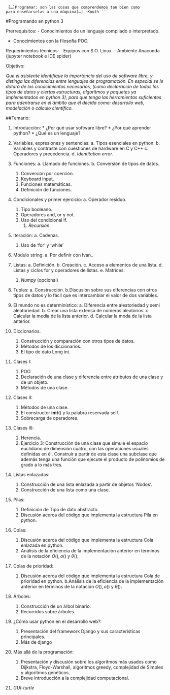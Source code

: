 <code> \[…\]Programar: son las cosas que comprendemos tan bien como para
enseñarselas a una máquina\[…\] -Knuth ´´´ </code>

\#Programando en python 3

Prerrequisitos: - Conocimientos de un lenguaje compilado o interpretado.
- Conocimientos con la filosofía POO.

Requerimientos técnicos: - Equipos con S.O. Linux. - Ambiente Anaconda
(jupyter notebook e IDE spider)

Objetivo:

*Que el asistente identifique la importancia del uso de software libre,
y distinga las diferencias entre lenguajes de programación. En especial
se le dotará de los conocimientos necesarios, (como declaración de todos
los tipos de datos y ciertas estructuras, algoritmos y paquetes ya
implementados en python 3), para que tenga las herramientas suficientes
para adentrarse en el ámbito que él decida como: desarrollo web,
modelación o cálculo científico*.

\#\#Temario:

1.  Introducción: \* ¿Por qué usar software libre? \* ¿Por qué aprender
    python? \* ¿Qué es un lenguaje?

2.  Variables, expresiones y sentencias: a. Tipos esenciales en
    python. b. Variables y contraste con cuestiones de hardware en C y
    C++ c. Operadores y precedencia. d. *Identitation error*.

3.  Funciones: a. Llamado de funciones. b. Conversión de tipos de datos.
    1.  Conversión por coerción.
    2.  Keyboard input.
    3.  Funciones matemáticas.
    4.  Definición de funciones.
4.  Condicionales y primer ejercicio: a. Operador residuo.
    1.  Tipo booleano.
    2.  Operadores and, or y not.
    3.  Uso del condicional if.
        1.  *Recursión*
5.  Iteración: a. Cadenas.
    1.  Uso de ‘for’ y ‘while’
6.  Módulo string: a. Por definir con Ivan..

7.  Listas: a. Definición. b. Creación. c. Acceso a elementos de una
    lista. d. Listas y ciclos for y operadores de listas. e. Matrices:
    1.  *Numpy* (opcional)
8.  Tuplas: a. Construcción. b.Discusión sobre sus diferencias con otros
    tipos de datos y lo fácil que es intercambiar el valor de dos
    variables.

9.  El mundo no es determinístico: a. Diferencia entre aleatoriedad y
    semi aleatoriedad. b. Crear una lista extensa de números
    aleatorios. c. Calcular la media de la lista anterior. d. Calcular
    la moda de la lista anterior.

10. Diccionarios.
    1.  Construcción y comparación con otros tipos de datos.
    2.  Métodos de los diccionarios.
    3.  El tipo de dato Long int.
11. Clases I:
    1.  POO
    2.  Declaración de una clase y diferencia entre atributos de una
        clase y de un objeto.
    3.  Métodos de una clase.
12. Clases II:
    1.  Métodos de una clase.
    2.  El constructor **init**() y la palabra reservada self.
    3.  Sobrecarga de operadores.
13. Clases III:
    1.  Herencia.
    2.  Ejercicio 3: Construcción de una clase que simule el espacio
        euclidiano de dimensión cuatro, con las operaciones usuales
        definidas en él. Construir a partir de esta clase una subclase
        que además tenga una función que ejecute el producto de
        polinomios de grado a lo más tres.
14. Listas enlazadas:
    1.  Construcción de una lista enlazada a partir de objetos ‘Nodos’.
    2.  Construcción de una lista como una clase.
15. Pilas:
    1.  Definición de Tipo de dato abstracto.
    2.  Discusión acerca del código que implementa la estructura Pila en
        python.
16. Colas:
    1.  Discusión acerca del código que implementa la estructura Cola
        enlazada en python.
    2.  Análisis de la eficiencia de la implementación anterior en
        términos de la notación *O*(), *o*() y *θ*().
17. Colas de prioridad:
    1.  Discusión acerca del código que implementa la estructura Cola de
        prioridad en python. b.Análisis de la eficiencia de la
        implementación anterior en términos de la notación *O*(), *o*()
        y *θ*().
18. Árboles:
    1.  Construcción de un árbol binario.
    2.  Recorridos sobre árboles.
19. ¿Cómo usar python en el desarrollo web?:
    1.  Presentación del framework Django y sus características
        principales.
    2.  Más de django
20. Más allá de la programación:
    1.  Presentación y discusión sobre los algoritmos más usados como
        Dijkstra, Floyd-Warshall, algoritmos greedy, complejidad de
        Simplex y algoritmos genéticos.
    2.  Breve introducción a la complejidad computacional.
21. *GUI-turtle*
